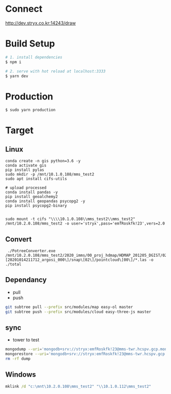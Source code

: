 # Connect

http://dev.stryx.co.kr:14243/draw

# Build Setup

```bash
# 1. install dependencies
$ npm i

# 2. serve with hot reload at localhost:3333
$ yarn dev
```

# Production

```bash
$ sudo yarn production
```

# Target

## Linux

```
conda create -n gis python=3.6 -y
conda activate gis
pip install pylas
sudo mkdir -p /mnt/10.1.0.108/mms_test2
sudo apt install cifs-utils

# upload processed
conda install pandas -y
pip install geoalchemy2
conda install geopandas psycopg2 -y
pip install psycopg2-binary


sudo mount -t cifs "\\\\10.1.0.108\\mms_test2\\mms_test2" /mnt/10.2.0.108/mms_test2 -o user='stryx',pass='emfRoskfk!23',vers=2.0
```

## Convert

```
 ./PotreeConverter.exe /mnt/10.2.0.108/mms_test2/2020_imms/00_proj_hdmap/HDMAP_201205_DGIST/02_output/round\[20201014211712_argosi_000\]/snap\[02\]/pointcloud\[00\]/*.las -o ./total
```

## Dependancy

- pull
- push

```bash
git subtree pull --prefix src/modules/map easy-ol master
git subtree push --prefix src/modules/cloud easy-three-js master
```

## sync

- tower to test

```bash
mongodump --uri='mongodb+srv://stryx:emfRoskfk!23@mms-twr.hcspv.gcp.mongodb.net/tower'
mongorestore --uri='mongodb+srv://stryx:emfRoskfk!23@mms-twr.hcspv.gcp.mongodb.net/test'
rm -rf dump
```

## Windows

```cmd
mklink /d "c:\mnt\10.2.0.108\mms_test2" "\\10.1.0.112\mms_test2"
```
